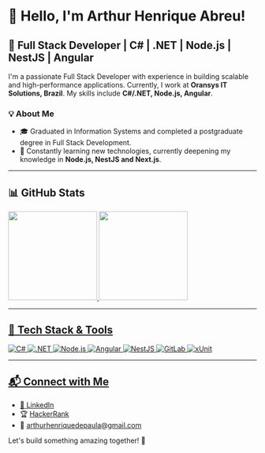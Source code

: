 # 👋 Hello, I'm Arthur Henrique Abreu!

## 🚀 Full Stack Developer | C# | .NET | Node.js | NestJS | Angular

I'm a passionate Full Stack Developer with experience in building scalable and high-performance applications. Currently, I work at **Oransys IT Solutions, Brazil**. My skills include **C#/.NET, Node.js, Angular**.

### 💡 About Me
- 🎓 Graduated in Information Systems and completed a postgraduate degree in Full Stack Development.
- 🌱 Constantly learning new technologies, currently deepening my knowledge in **Node.js, NestJS and Next.js**.
---

## 📊 GitHub Stats
<div>
  <a href="https://github.com/arthurhpabreu">
  <img height="180em" src="https://github-readme-stats.vercel.app/api?username=arthurhpabreu&show_icons=true&theme=monokai&include_all_commits=true&count_private=true">
  <img height="180em" src="https://github-readme-stats.vercel.app/api/top-langs/?username=arthurhpabreu&layout=compact&langs_count=8&theme=monokai">
</div>

---

## 🔧 Tech Stack & Tools

![C#](https://img.shields.io/badge/C%23-239120?style=for-the-badge&logo=c-sharp&logoColor=white)
![.NET](https://img.shields.io/badge/.NET-512BD4?style=for-the-badge&logo=dotnet&logoColor=white)
![Node.js](https://img.shields.io/badge/Node.js-43853D?style=for-the-badge&logo=node.js&logoColor=white)
![Angular](https://img.shields.io/badge/Angular-DD0031?style=for-the-badge&logo=angular&logoColor=white)
![NestJS](https://img.shields.io/badge/NestJS-E0234E?style=for-the-badge&logo=nestjs&logoColor=white)
![GitLab](https://img.shields.io/badge/GitLab-FC6D26?style=for-the-badge&logo=gitlab&logoColor=white)
![xUnit](https://img.shields.io/badge/xUnit-5B4638?style=for-the-badge&logo=.net&logoColor=white)

---

## 📬 Connect with Me
- 🔗 [LinkedIn](https://www.linkedin.com/in/arthur-henrique-abreu/)
- 🏆 [HackerRank](https://www.hackerrank.com/profile/arthurhenriqued1)
- 📧 arthurhenriquedepaula@gmail.com

Let's build something amazing together! 🚀
